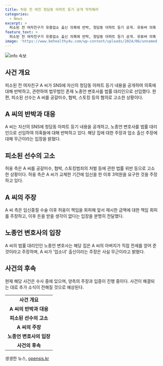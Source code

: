 ```yaml
---
title: 허웅 전 여친 청담동 아파트 등기 공개 작작해라
categories:
  - News
excerpt: >
  피소된 전 여자친구가 유흥업소 출신 의혹에 반박, 청담동 아파트 등기 공개. 유튜버 의혹 주장에 작작해라라며 반박. 변호사 선임, 가족 분쟁 사건 수임 경력. 허웅 측, 공갈미수 등 혐의로 고소. A 씨 3억 요구, 앞서 제시한 금액 생각해 홧김에 말 반박.
feature_text: >
  피소된 전 여자친구가 유흥업소 출신 의혹에 반박, 청담동 아파트 등기 공개. 유튜버 의혹 주장에 작작해라라며 반박. 변호사 선임, 가족 분쟁 사건 수임 경력. 허웅 측, 공갈미수 등 혐의로 고소. A 씨 3억 요구, 앞서 제시한 금액 생각해 홧김에 말 반박.
image: 'https://www.behealthy4u.com/wp-content/uploads/2024/06/unnamed-file.png'
---
```


<p><img src="https://www.behealthy4u.com/wp-content/uploads/2024/06/unnamed-file.png" alt="info 속보" /></p>

<h2 data-ke-size="size26">사건 개요</h2>

<p data-ke-size="size16">피소된 전 여자친구 A 씨가 SNS에 자신의 청담동 아파트 등기 내용을 공개하여 의혹에 대해 반박하고, 관련하여 법무법인 존재 노종언 변호사를 법률 대리인으로 선임했다. 한편, 피소된 선수는 A 씨를 공갈미수, 협박, 스토킹 등의 혐의로 고소한 상황이다.</p>

<h2 data-ke-size="size26">A 씨의 반박과 대응</h2>

<p data-ke-size="size16">A 씨는 자신의 SNS에 청담동 아파트 등기 내용을 공개하고, 노종언 변호사를 법률 대리인으로 선임하여 의혹들에 대해 반박하고 있다. 해당 집에 대한 주장과 업소 출신 주장에 대해 무근이라는 입장을 밝혔다.</p>

<h2 data-ke-size="size26">피소된 선수의 고소</h2>

<p data-ke-size="size16">허웅 측은 A 씨를 공갈미수, 협박, 스토킹범죄의 처벌 등에 관한 법률 위반 등으로 고소한 상황이다. 허웅 측은 A 씨가 교제한 기간에 임신을 한 이후 3억원을 요구한 것을 주장하고 있다.</p>

<h2 data-ke-size="size26">A 씨의 주장</h2>

<p data-ke-size="size16">A 씨 측은 임신중절 수술 이후 허웅이 책임을 회피해 앞서 제시한 금액에 대한 책임 회피를 주장하고, 이후 돈을 받을 생각이 없다는 입장을 분명히 전달했다.</p>

<h2 data-ke-size="size26">노종언 변호사의 입장</h2>

<p data-ke-size="size16">A 씨의 법률 대리인인 노종언 변호사는 해당 집은 A 씨의 아버지가 직접 전세를 얻어 준 것이라고 주장하며, A 씨가 '업소녀' 출신이라는 주장은 사실 무근이라고 밝혔다.</p>

<h2 data-ke-size="size26">사건의 후속</h2>

<p data-ke-size="size16">현재 해당 사건은 수사 중에 있으며, 양측의 주장과 입증이 진행 중이다. 사건이 해결되는 대로 추가 소식이 전해질 것으로 예상된다.</p>

<table>
    <tbody>
        <tr>
            <td style="text-align: center; height: 17px;"><b>사건 개요</b></td>
        </tr>
        <tr>
            <td style="text-align: center; height: 17px;"><b>A 씨의 반박과 대응</b></td>
        </tr>
        <tr>
            <td style="text-align: center; height: 17px;"><b>피소된 선수의 고소</b></td>
        </tr>
        <tr>
            <td style="text-align: center; height: 17px;"><b>A 씨의 주장</b></td>
        </tr>
        <tr>
            <td style="text-align: center; height: 17px;"><b>노종언 변호사의 입장</b></td>
        </tr>
        <tr>
            <td style="text-align: center; height: 17px;"><b>사건의 후속</b></td>
        </tr>
    </tbody>
</table>
생생한 뉴스, <a href="https://opensis.kr" rel="dofollow">opensis.kr</a>


